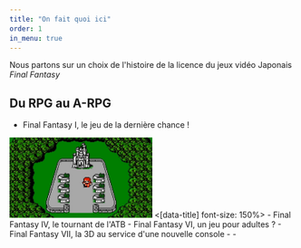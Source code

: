 ```yaml
---
title: "On fait quoi ici"
order: 1
in_menu: true
---
```

Nous partons sur un choix de l'histoire de la licence du jeux vidéo Japonais _Final Fantasy_ 

## Du RPG au A-RPG


- Final Fantasy I, le jeu de la dernière chance !

 <img src="images/FF1NES.jpg" width="50%" title="En avant pour une nouvelle épopée" alt="En avant pour une nouvelle épopée"> 
 <[data-title] font-size: 150%>
- Final Fantasy IV, le tournant de l'ATB
- Final Fantasy VI, un jeu pour adultes ?
- Final Fantasy VII, la 3D au service d'une nouvelle console
- 
- 